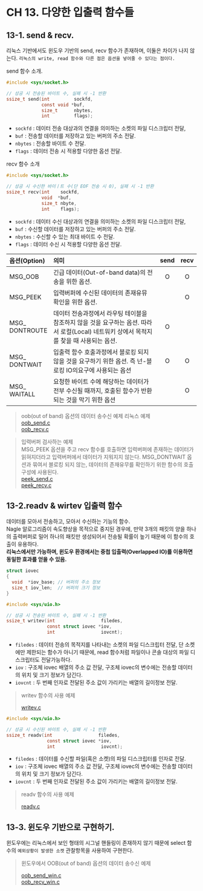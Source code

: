 # CH 13. 다양한 입출력 함수들

## 13-1. send & recv.

리눅스 기반에서도 윈도우 기반의 send, recv 함수가 존재하며, 이둘은 차이가 나지 않는다. `리눅스의 write, read 함수와 다른 점은 옵션을 넣어줄 수 있다는 점이다.`<br>

send 함수 소개.

```c
#include <sys/socket.h>

// 성공 시 전송된 바이트 수, 실패 시 -1 반환
ssize_t send(int         sockfd,
             const void *buf,
             size_t      nbytes,
             int         flags);
```

-   `sockfd` : 데이터 전송 대상과의 연결을 의미하는 소켓의 파일 디스크립터 전달,
-   `buf` : 전송할 데이터를 저장하고 있는 버퍼의 주소 전달.
-   `nbytes` : 전송할 바이트 수 전달.
-   `flags` : 데이터 전송 시 적용할 다양한 옵션 전달.

recv 함수 소개

```c
#include <sys/socket.h>

// 성공 시 수신한 바이ㅣ트 수(단 EOF 전송 시 0), 실패 시 -1 반환
ssize_t recv(int    sockfd,
             void  *buf,
             size_t nbyte,
             int    flags);
```

-   `sockfd` : 데이터 수신 대상과의 연결을 의미하는 소켓의 파일 디스크립터 전달,
-   `buf` : 수신할 데이터를 저장하고 있는 버퍼의 주소 전달.
-   `nbytes` : 수신할 수 있는 최대 바이트 수 전달.
-   `flags` : 데이터 수신 시 적용할 다양한 옵션 전달.

| 옵션(Option)         | 의미                                                                                | send | recv |
| :----------------- | :-------------------------------------------------------------------------------- | :--: | :--: |
| MSG_OOB            | 긴급 데이터(Out-of-band data)의 전송을 위한 옵션.                                              |   O  |   O  |
| MSG_PEEK           | 입력버퍼에 수신된 데이터의 존재유뮤 확인을 위한 옵션.                                                    |      |   O  |
| MSG\_<br>DONTROUTE | 데이터 전송과정에서 라우팅 테이블을 참조하지 않을 것을 요구하는 옵션. 따라서 로컬(Local) 네트워키 상에서 목적지를 찾을 때 사용되는 옵션. |   O  |      |
| MSG\_<bR>DONTWAIT  | 입출력 함수 호출과정에서 블로킹 되지 않을 것을 요구하기 위한 옵션. 즉 넌-블로킹 IO의요구에 사용되는 옵션                     |   O  |   O  |
| MSG\_<br>WAITALL   | 요청한 바이트 수에 해당하는 데이터가 전부 수신될 때까지, 호출된 함수가 반환되는 것을 막기 위한 옵션                         |      |   O  |

> oob(out of band) 옵션의 데이터 송수신 예제
> 리눅스 예제<br>
> [oob_send.c](https://github.com/wheejinv/C-TCPIP-Practice/blob/master/Linux/13_%EB%8B%A4%EC%96%91%ED%95%9C%20%EC%9E%85%EC%B6%9C%EB%A0%A5%20%ED%95%A8%EC%88%98%EB%93%A4/oob_send.c)<br>
> [oob_recv.c](https://github.com/wheejinv/C-TCPIP-Practice/blob/master/Linux/13_%EB%8B%A4%EC%96%91%ED%95%9C%20%EC%9E%85%EC%B6%9C%EB%A0%A5%20%ED%95%A8%EC%88%98%EB%93%A4/oob_recv.c)<br>

> 입력버퍼 검사하는 예제<br>
> MSG_PEEK 옵션을 주고 recv 함수를 호출하면 입력버퍼에 존재하는 데이터가 읽혀지더라고 입력버퍼에서 데이터가 지워지지 않는다. MSG_DONTWAIT 옵션과 묶여서 블로킹 되지 않는, 데이터의 존재유무를 확인하기 위한 함수의 호출 구성에 사용된다.<br>
> [peek_send.c](https://github.com/wheejinv/C-TCPIP-Practice/blob/master/Linux/13_%EB%8B%A4%EC%96%91%ED%95%9C%20%EC%9E%85%EC%B6%9C%EB%A0%A5%20%ED%95%A8%EC%88%98%EB%93%A4/peek_send.c)<br>
> [peek_recv.c](https://github.com/wheejinv/C-TCPIP-Practice/blob/master/Linux/13_%EB%8B%A4%EC%96%91%ED%95%9C%20%EC%9E%85%EC%B6%9C%EB%A0%A5%20%ED%95%A8%EC%88%98%EB%93%A4/peek_recv.c)<br>


## 13-2.readv & wirtev 입출력 함수
데이터를 모아서 전송하고, 모아서 수신하는 기능의 함수.<br>
Nagle 알로그리즘이 속도향상을 목적으로 중지된 경우에, 만약 3개의 패킷의 양을 하나의 출력버퍼로 밀어 하나의 패킷만 생성되어서 전송될 확률이 높기 때문에 이 함수의 호출이 유용하다.<br>
**리눅스에서만 가능하며, 윈도우 환경에서는 중첩 입출력(Overlapped IO)를 이용하면 동일한 효과를 얻을 수 있음.**

```c
struct iovec
{
  void  *iov_base; // 버퍼의 주소 정보
  size_t iov_len;  // 버퍼의 크기 정보
}
```

```c
#include <sys/uio.h>

// 성공 시 전송된 바이트 수, 실패 시 -1 반환
ssize_t writev(int                 filedes,
               const struct iovec *iov,
               int                 iovcnt);
```
- `filedes` : 데이터 전송의 목적지를 나타내는 소켓의 파일 디스크립터 전달, 단 소켓에만 제한되는 함수가 아니기 때문에, read 함수처럼 파일이나 콘솔 대상의 파일 디스크립터도 전달가능하다.
- `iov` : 구조체 iovec 배열의 주소 값 전달, 구조체 iovec의 변수에는 전송할 데이터의 위치 및 크기 정보가 담긴다.
- `iovcnt` : 두 번째 인자로 전달된 주소 값이 가리키는 배열의 길이정보 전달.

> writev 함수의 사용 예제
>
> [writev.c](https://github.com/wheejinv/C-TCPIP-Practice/blob/master/Linux/13_%EB%8B%A4%EC%96%91%ED%95%9C%20%EC%9E%85%EC%B6%9C%EB%A0%A5%20%ED%95%A8%EC%88%98%EB%93%A4/writev.c)

```c
#include <sys/uio.h>

// 성공 시 수신된 바이트 수, 실패 시 -1 반환
ssize_t readv(int                 filedes,
               const struct iovec *iov,
               int                 iovcnt);
```
- `filedes` : 데이터를 수신할 파일(혹은 소켓)의 파일 디스크립터를 인자로 전달.
- `iov` : 구조체 iovec 배열의 주소 값 전달, 구조체 iovec의 변수에는 전송할 데이터의 위치 및 크기 정보가 담긴다.
- `iovcnt` : 두 번째 인자로 전달된 주소 값이 가리키는 배열의 길이정보 전달.

> readv 함수의 사용 예제
>
> [readv.c](https://github.com/wheejinv/C-TCPIP-Practice/blob/master/Linux/13_%EB%8B%A4%EC%96%91%ED%95%9C%20%EC%9E%85%EC%B6%9C%EB%A0%A5%20%ED%95%A8%EC%88%98%EB%93%A4/readv.c)


## 13-3. 윈도우 기반으로 구현하기.
윈도우에는 리눅스에서 보인 형태의 시그널 핸들링이 존재하지 않기 때문에 select 함수의 `예외상황이 발생한 소켓` 관찰항목을 사용하여 구현한다.

> 윈도우에서 OOB(out of band) 옵션의 데이터 송수신 예제
>
> [oob_send_win.c](https://github.com/wheejinv/C-TCPIP-Practice/blob/master/Window/13_%EB%8B%A4%EC%96%91%ED%95%9C%EC%9E%85%EC%B6%9C%EB%A0%A5%EB%B0%A9%EC%8B%9D_client/oob_send_win.c)<br>
> [oob_recv_win.c](https://github.com/wheejinv/C-TCPIP-Practice/blob/master/Window/13_%EB%8B%A4%EC%96%91%ED%95%9C%EC%9E%85%EC%B6%9C%EB%A0%A5%EB%B0%A9%EC%8B%9D_server/oob_recv_win.c)
